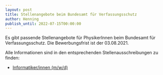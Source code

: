 ```yaml
---
layout: post
title: Stellenangebote beim Bundesamt für Verfassungsschutz
author: Henning
publish_until: 2022-07-15T00:00:00
---
```


Es gibt passende Stellenangebote für PhysikerInnen beim Bundesamt für Verfassungsschutz.
Die Bewerbungsfrist ist der 03.08.2021.

Alle Informationen sind in den entsprechenden Stellenausschreibungen zu finden:

* [Informatiker/innen (m/w/d)](/dokumente/ausschreibungen_jobboerse/2021-07-15_bfv1.pdf)
